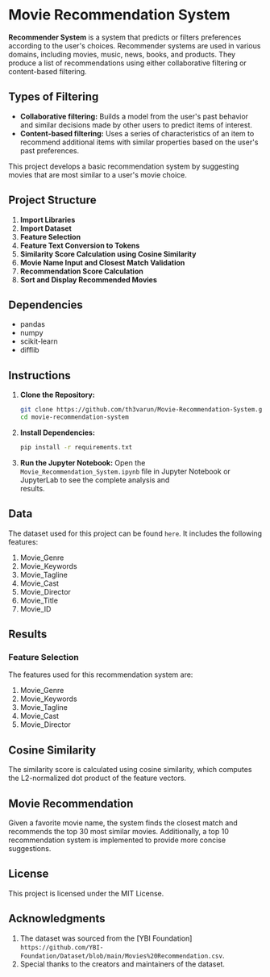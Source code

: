 # Movie Recommendation System

**Recommender System** is a system that predicts or filters preferences according to the user's choices. Recommender systems are used in various domains, including movies, music, news, books, and products. They produce a list of recommendations using either collaborative filtering or content-based filtering.

## Types of Filtering

- **Collaborative filtering:** Builds a model from the user's past behavior and similar decisions made by other users to predict items of interest.
- **Content-based filtering:** Uses a series of characteristics of an item to recommend additional items with similar properties based on the user's past preferences.

This project develops a basic recommendation system by suggesting movies that are most similar to a user's movie choice.

## Project Structure

1. **Import Libraries**
2. **Import Dataset**
3. **Feature Selection**
4. **Feature Text Conversion to Tokens**
5. **Similarity Score Calculation using Cosine Similarity**
6. **Movie Name Input and Closest Match Validation**
7. **Recommendation Score Calculation**
8. **Sort and Display Recommended Movies**

## Dependencies

- pandas
- numpy
- scikit-learn
- difflib

## Instructions

1. **Clone the Repository:**
   ```sh
   git clone https://github.com/th3varun/Movie-Recommendation-System.git
   cd movie-recommendation-system

2. **Install Dependencies:**
   ```sh
   pip install -r requirements.txt

1. **Run the Jupyter Notebook:**
   Open the `Movie_Recommendation_System.ipynb` file in Jupyter Notebook or JupyterLab to see the complete analysis and   
   results.

## Data

The dataset used for this project can be found `here`. It includes the following features:

1. Movie_Genre
2. Movie_Keywords
3. Movie_Tagline
4. Movie_Cast
5. Movie_Director
6. Movie_Title
7. Movie_ID

## Results

### Feature Selection

The features used for this recommendation system are:

1. Movie_Genre
2. Movie_Keywords
3. Movie_Tagline
4. Movie_Cast
5. Movie_Director

## Cosine Similarity

The similarity score is calculated using cosine similarity, which computes the L2-normalized dot product of the feature vectors.

## Movie Recommendation

Given a favorite movie name, the system finds the closest match and recommends the top 30 most similar movies. Additionally, a top 10 recommendation system is implemented to provide more concise suggestions.

## License

This project is licensed under the MIT License.

## Acknowledgments

1. The dataset was sourced from the [YBI Foundation] `https://github.com/YBI-Foundation/Dataset/blob/main/Movies%20Recommendation.csv`.
2. Special thanks to the creators and maintainers of the dataset.


